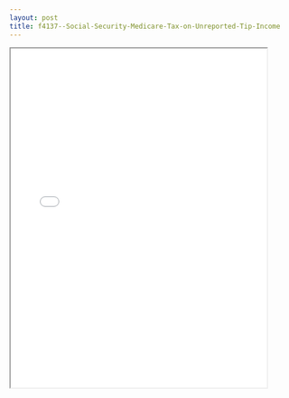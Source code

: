 ```yaml
---
layout: post
title: f4137--Social-Security-Medicare-Tax-on-Unreported-Tip-Income
---
```


<div class="pdf-container">
<iframe src="/ea/assets/pdfs/f4137--Social-Security-Medicare-Tax-on-Unreported-Tip-Income.pdf" height="600" width="90%" allowFullScreen="true"></iframe>
</div>

